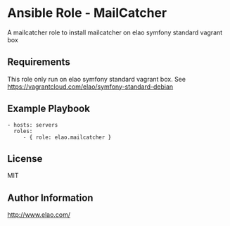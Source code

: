 Ansible Role - MailCatcher
==========================

A mailcatcher role to install mailcatcher on elao symfony standard vagrant box


Requirements
------------

This role only run on elao symfony standard vagrant box. See https://vagrantcloud.com/elao/symfony-standard-debian


Example Playbook
----------------

    - hosts: servers
      roles:
         - { role: elao.mailcatcher }


License
-------

MIT


Author Information
------------------

http://www.elao.com/
